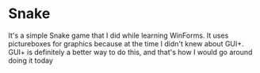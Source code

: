 # Snake

It's a simple Snake game that I did while learning WinForms. It uses pictureboxes for graphics because at the time I didn't knew about GUI+. 
GUI+ is definitely a better way to do this, and that's how I would go around doing it today
